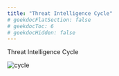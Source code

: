 ```yaml
---
title: "Threat Intelligence Cycle"
# geekdocFlatSection: false
# geekdocToc: 6
# geekdocHidden: false
---
```


Threat Intelligence Cycle

![cycle](cycle.png)